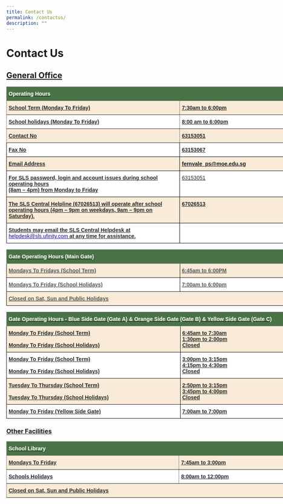 ```yaml
---
title: Contact Us
permalink: /contactus/
description: ""
---
```

# Contact Us

## <u>General Office<u>

<style type="text/css">
.tg  {border-collapse:collapse;border-spacing:0;}
.tg td{border-color:black;border-style:solid;border-width:1px;font-family:Arial, sans-serif;font-size:14px;
  overflow:hidden;padding:10px 5px;word-break:normal;}
.tg th{border-color:black;border-style:solid;border-width:1px;font-family:Arial, sans-serif;font-size:14px;
  font-weight:normal;overflow:hidden;padding:10px 5px;word-break:normal;}
.tg .tg-93om{background-color:#F9EBD7;color:#21088A;font-weight:bold;text-align:left;text-decoration:underline;vertical-align:top}
.tg .tg-3srz{background-color:#4A7247;border-color:inherit;color:#FFF;font-weight:bold;text-align:left;vertical-align:top}
.tg .tg-7zkw{background-color:#FFF;color:#282828;text-align:left;vertical-align:top}
.tg .tg-fr2s{background-color:#FFF;border-color:inherit;color:#282828;font-weight:bold;text-align:left;vertical-align:top}
.tg .tg-6e5h{background-color:#F9EBD7;border-color:inherit;color:#282828;font-weight:bold;text-align:left;vertical-align:top}
.tg .tg-hr73{background-color:#FFF;color:#282828;font-weight:bold;text-align:left;vertical-align:top}
.tg .tg-3q3a{background-color:#F9EBD7;color:#282828;font-weight:bold;text-align:left;vertical-align:top}
</style>
<table class="tg" style="undefined;table-layout: fixed; width: 912px">
<colgroup>
<col style="width: 459px">
<col style="width: 453px">
</colgroup>
<thead>
  <tr>
    <th class="tg-3srz" colspan="2">Operating Hours </th>
  </tr>
</thead>
<tbody>
  <tr>
    <td class="tg-6e5h">School Term (Monday To Friday) </td>
    <td class="tg-6e5h">7:30am to 6:00pm</td>
  </tr>
  <tr>
    <td class="tg-fr2s">School holidays (Monday To Friday)</td>
    <td class="tg-fr2s">8:00 am to 6:00pm</td>
  </tr>
  <tr>
    <td class="tg-6e5h">Contact No</td>
    <td class="tg-6e5h">63153051</td>
  </tr>
  <tr>
    <td class="tg-hr73">Fax No</td>
    <td class="tg-hr73">63153067</td>
  </tr>
  <tr>
    <td class="tg-3q3a">Email Address</td>
    <td class="tg-93om"><a href="mailto:fernvale_ps@moe.edu.sg">fernvale_ps@moe.edu.sg</a></td>
  </tr>
  <tr>
    <td class="tg-hr73">For SLS password, login and account issues during school operating hours<br>(8am – 4pm) from Monday to Friday</td>
    <td class="tg-7zkw"><span style="font-weight:normal"> </span>63153051</td>
  </tr>
  <tr>
    <td class="tg-3q3a">The SLS Central Helpline (67026513) will operate after school operating hours (4pm – 9pm on weekdays, 9am – 9pm on Saturday).  </td>
    <td class="tg-3q3a"> 67026513</td>
  </tr>
  <tr>
    <td class="tg-hr73">Students may email the SLS Central Helpdesk at <a href="mailto:helpdesk@sls.ufinity.com"><span style="font-weight:500;text-decoration:underline;color:#21088A">helpdesk@sls.ufinity.com</span></a> at any time for assistance.</td>
    <td class="tg-hr73"> </td>
  </tr>
</tbody>
</table>



<style type="text/css">
.tg  {border-collapse:collapse;border-spacing:0;}
.tg td{border-color:black;border-style:solid;border-width:1px;font-family:Arial, sans-serif;font-size:14px;
  overflow:hidden;padding:10px 5px;word-break:normal;}
.tg th{border-color:black;border-style:solid;border-width:1px;font-family:Arial, sans-serif;font-size:14px;
  font-weight:normal;overflow:hidden;padding:10px 5px;word-break:normal;}
.tg .tg-6odz{background-color:#F9EBD7;color:#575756;font-weight:bold;text-align:left;vertical-align:top}
.tg .tg-3srz{background-color:#4A7247;border-color:inherit;color:#FFF;font-weight:bold;text-align:left;vertical-align:top}
.tg .tg-sna6{background-color:#FFF;color:#575756;font-weight:bold;text-align:left;vertical-align:top}
</style>
<table class="tg" style="undefined;table-layout: fixed; width: 918px">
<colgroup>
<col style="width: 459px">
<col style="width: 459px">
</colgroup>
<thead>
  <tr>
    <th class="tg-3srz" colspan="2"><span style="font-weight:bold;color:#FFF;background-color:#4A7247">Gate Operating Hours (Main Gate)</span></th>
  </tr>
</thead>
<tbody>
  <tr>
    <td class="tg-6odz"><span style="font-weight:bold;color:#575756;background-color:#F9EBD7">Mondays To Fridays (School Term)</span></td>
    <td class="tg-6odz"><span style="font-weight:bold;color:#575756;background-color:#F9EBD7">6:45am to 6:00PM</span></td>
  </tr>
  <tr>
    <td class="tg-sna6"><span style="font-weight:bold;color:#575756;background-color:#FFF">Mondays To Friday (School Holidays)</span></td>
    <td class="tg-sna6"><span style="font-weight:bold;color:#575756;background-color:#FFF">7:00am to 6:00pm</span></td>
  </tr>
  <tr>
    <td class="tg-6odz" colspan="2"><span style="font-weight:bold;color:#575756;background-color:#F9EBD7">Closed on Sat, Sun and Public Holidays</span></td>
  </tr>
</tbody>
</table>

<style type="text/css">
.tg  {border-collapse:collapse;border-spacing:0;}
.tg td{border-color:black;border-style:solid;border-width:1px;font-family:Arial, sans-serif;font-size:14px;
  overflow:hidden;padding:10px 5px;word-break:normal;}
.tg th{border-color:black;border-style:solid;border-width:1px;font-family:Arial, sans-serif;font-size:14px;
  font-weight:normal;overflow:hidden;padding:10px 5px;word-break:normal;}
.tg .tg-xx3l{background-color:#4A7247;border-color:inherit;color:#FFF;font-weight:bold;text-align:left;vertical-align:middle}
.tg .tg-3q3a{background-color:#F9EBD7;color:#282828;font-weight:bold;text-align:left;vertical-align:top}
.tg .tg-hr73{background-color:#FFF;color:#282828;font-weight:bold;text-align:left;vertical-align:top}
</style>
<table class="tg" style="undefined;table-layout: fixed; width: 920px">
<colgroup>
<col style="width: 460px">
<col style="width: 460px">
</colgroup>
<thead>
  <tr>
    <th class="tg-xx3l" colspan="2"><span style="font-weight:bold;color:#FFF;background-color:#4A7247">Gate Operating Hours - Blue Side Gate (Gate A) &amp; Orange Side Gate (Gate B) &amp; Yellow Side Gate (Gate C)</span></th>
  </tr>
</thead>
<tbody>
  <tr>
    <td class="tg-3q3a">Monday To Friday (School Term)<br><br>Monday To Friday (School Holidays)</td>
    <td class="tg-3q3a">6:45am to 7:30am<br>1:30pm to 2:00pm<br> Closed</td>
  </tr>
  <tr>
    <td class="tg-hr73">Monday To Friday (School Term)<br><br>Monday To Friday (School Holidays)</td>
    <td class="tg-hr73">3:00pm to 3:15pm<br>4:15pm to 4:30pm<br>Closed</td>
  </tr>
  <tr>
    <td class="tg-3q3a">Tuesday To Thursday (School Term)<br><br>Tuesday To Thursday (School Holidays)</td>
    <td class="tg-3q3a">2:50pm to 3:15pm<br>3:45pm to 4:00pm<br>Closed</td>
  </tr>
  <tr>
    <td class="tg-hr73">Monday To Friday (Yellow Side Gate)</td>
    <td class="tg-hr73">7:00am to 7:00pm</td>
  </tr>
</tbody>
</table>

### Other Facilities

<style type="text/css">
.tg  {border-collapse:collapse;border-spacing:0;}
.tg td{border-color:black;border-style:solid;border-width:1px;font-family:Arial, sans-serif;font-size:14px;
  overflow:hidden;padding:10px 5px;word-break:normal;}
.tg th{border-color:black;border-style:solid;border-width:1px;font-family:Arial, sans-serif;font-size:14px;
  font-weight:normal;overflow:hidden;padding:10px 5px;word-break:normal;}
.tg .tg-3srz{background-color:#4A7247;border-color:inherit;color:#FFF;font-weight:bold;text-align:left;vertical-align:top}
.tg .tg-fr2s{background-color:#FFF;border-color:inherit;color:#282828;font-weight:bold;text-align:left;vertical-align:top}
.tg .tg-6e5h{background-color:#F9EBD7;border-color:inherit;color:#282828;font-weight:bold;text-align:left;vertical-align:top}
</style>
<table class="tg" style="undefined;table-layout: fixed; width: 908px">
<colgroup>
<col style="width: 457px">
<col style="width: 451px">
</colgroup>
<thead>
  <tr>
    <th class="tg-3srz" colspan="2"><span style="font-weight:bold;color:#FFF;background-color:#4A7247">School Library</span></th>
  </tr>
</thead>
<tbody>
  <tr>
    <td class="tg-6e5h"><span style="font-weight:bold;color:#282828;background-color:#F9EBD7">Mondays To Friday</span></td>
    <td class="tg-6e5h"><span style="font-weight:bold;color:#282828;background-color:#F9EBD7">7:45am to 3:00pm</span></td>
  </tr>
  <tr>
    <td class="tg-fr2s"><span style="font-weight:bold;color:#282828;background-color:#FFF">Schools Holidays</span></td>
    <td class="tg-fr2s"><span style="font-weight:bold;color:#282828;background-color:#FFF">8:00am to 12:00pm</span></td>
  </tr>
  <tr>
    <td class="tg-6e5h" colspan="2"><span style="font-weight:bold;color:#282828;background-color:#F9EBD7">Closed on Sat, Sun and Public Holidays</span></td>
  </tr>
</tbody>
</table>